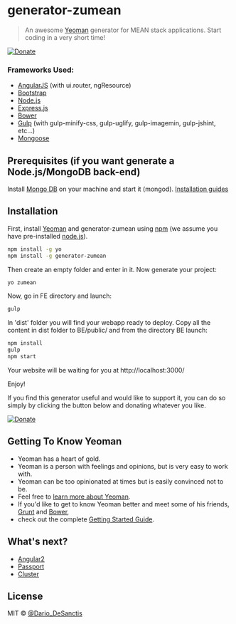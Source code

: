 # generator-zumean

> An awesome [Yeoman](http://yeoman.io) generator for MEAN stack applications. Start coding in a very short time!

[![Donate](https://img.shields.io/badge/Donate-PayPal-green.svg)](https://www.paypal.me/dariodesanctis)

### Frameworks Used:
- [AngularJS](https://angular.io/) (with ui.router, ngResource)
- [Bootstrap](http://getbootstrap.com/)
- [Node.js](https://nodejs.org/)
- [Express.js](http://expressjs.com/)
- [Bower](https://bower.io/)
- [Gulp](http://gulpjs.com/) (with gulp-minify-css, gulp-uglify, gulp-imagemin, gulp-jshint, etc...)
- [Mongoose](http://mongoosejs.com/)

## Prerequisites (if you want generate a Node.js/MongoDB back-end)

Install [Mongo DB](www.mongodb.com) on your machine and start it (mongod). [Installation guides](http://docs.mongodb.org/manual/installation/)

## Installation

First, install [Yeoman](http://yeoman.io) and generator-zumean using [npm](https://www.npmjs.com/) (we assume you have pre-installed [node.js](https://nodejs.org/)).

```bash
npm install -g yo
npm install -g generator-zumean
```

Then create an empty folder and enter in it. Now generate your project:

```bash
yo zumean
```

Now, go in FE directory and launch:
```bash
gulp
```

In 'dist' folder you will find your webapp ready to deploy. Copy all the content in dist folder to BE/public/ and from the directory BE launch:
```bash
npm install
gulp
npm start
```

Your website will be waiting for you at http://localhost:3000/

Enjoy!

If you find this generator useful and would like to support it, you can do so simply by clicking the button below and donating whatever you like.

[![Donate](https://img.shields.io/badge/Donate-PayPal-green.svg)](https://www.paypal.me/dariodesanctis)

## Getting To Know Yeoman

 * Yeoman has a heart of gold.
 * Yeoman is a person with feelings and opinions, but is very easy to work with.
 * Yeoman can be too opinionated at times but is easily convinced not to be.
 * Feel free to [learn more about Yeoman](http://yeoman.io/).
 * If you'd like to get to know Yeoman better and meet some of his friends, [Grunt](http://gruntjs.com) and [Bower](http://bower.io), 
 * check out the complete [Getting Started Guide](https://github.com/yeoman/yeoman/wiki/Getting-Started).
 
## What's next?
- [Angular2](https://angularjs.org/)
- [Passport](http://passportjs.org/)
- [Cluster](https://nodejs.org/api/cluster.html#cluster_cluster)

## License

MIT © [@Dario_DeSanctis](https://twitter.com/Dario_DeSanctis)


